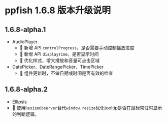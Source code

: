# ppfish 1.6.8 版本升级说明

## 1.6.8-alpha.1
- AudioPlayer
  - 🎊 新增 API `controlProgress`，是否需要手动控制播放进度
  - 🎊 新增 API `displayTime`，是否显示时间
  - 🔨 优化样式，增大播放和音量可点击区域
- DatePicker、DateRangePicker、TimePicker
  - 🔨 组件更新时，不做日期或时间是否有效的检查

## 1.6.8-alpha.2
- Ellipsis
 - 🔨 使用`ResizeObserver`替代`window.resize`优化tooltip是否在鼠标常驻时显示的判断逻辑。
